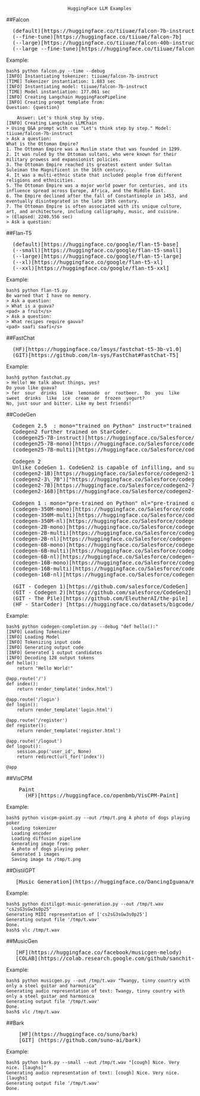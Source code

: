                            HuggingFace LLM Examples

##Falcon 
<pre>
  (default)[https://huggingface.co/tiiuae/falcon-7b-instruct]
  (--fine-tune)[https://huggingface.co/tiiuae/falcon-7b]
  (--large)[https://huggingface.co/tiiuae/falcon-40b-instruct]
  (--large --fine-tune)[https://huggingface.co/tiiuae/falcon-40b]
</pre>
  Example:
```
bash$ python falcon.py --time --debug
[INFO] Instantiating tokenizer: tiiuae/falcon-7b-instruct
[TIME] Tokenizer instantiation: 1.883 sec
[INFO] Instantiating model: tiiuae/falcon-7b-instruct
[TIME] Model instantiation: 177.061 sec
[INFO] Creating Langchain HuggingFacePipeline
[INFO] Creating prompt template from:
Question: {question}

    Answer: Let's think step by step.
[INFO] Creating Langchain LLMChain
> Using Q&A prompt with cue "Let's think step by step." Model: tiiuae/falcon-7b-instruct
> Ask a question:
What is the Ottoman Empire?
1. The Ottoman Empire was a Muslim state that was founded in 1299.
2. It was ruled by the Ottoman sultans, who were known for their military prowess and expansionist policies.
3. The Ottoman Empire reached its greatest extent under Sultan Suleiman the Magnificent in the 16th century.
4. It was a multi-ethnic state that included people from different religions and ethnicities.
5. The Ottoman Empire was a major world power for centuries, and its influence spread across Europe, Africa, and the Middle East.
6. The Empire declined after the fall of Constantinople in 1453, and eventually disintegrated in the late 19th century.
7. The Ottoman Empire is often associated with its unique culture, art, and architecture, including calligraphy, music, and cuisine.
> (Elapsed: 2240.556 sec)
> Ask a question:
```

##Flan-T5 
<pre>
  (default)[https://huggingface.co/google/flan-t5-base]
  (--small)[https://huggingface.co/google/flan-t5-small]
  (--large)[https://huggingface.co/google/flan-t5-large]
  (--xl)[https://huggingface.co/google/flan-t5-xl]
  (--xxl)[https://huggingface.co/google/flan-t5-xxl]
</pre>
  Example:
```
bash$ python flan-t5.py
Be warned that I have no memory.
> Ask a question:
> What is a guava?
<pad> a fruit</s>
> Ask a question:
> What recipes require gauva?
<pad> saafi saafi</s>

```

##FastChat
<pre>
  (HF)[https://huggingface.co/lmsys/fastchat-t5-3b-v1.0]
  (GIT)[https://github.com/lm-sys/FastChat#FastChat-T5]
</pre>
  Example:
```
bash$ python fastchat.py
> Hello! We talk about things, yes?
Do youo like guava?
> fer  sour  drinks  like  lemonade  or  rootbeer.  Do  you  like  sweet  drinks  like  ice  cream  or  frozen  yogurt?
No, just sour and bitter. Like my best friends!

```

##CodeGen
<pre>
  Codegen 2.5  : mono="trained on Python" instruct="trained on instruction data")
  Codegen2 further trained on StarCoder.
  (codegen25-7B-instruct)[https://huggingface.co/Salesforce/codegen25-7B-instruct]
  (codegen25-7B-mono)[https://huggingface.co/Salesforce/codegen25-7B-mono]
  (codegen25-7B-multi)[https://huggingface.co/Salesforce/codegen25-7B-multi]

  Codegen 2   
  Unlike CodeGen 1. CodeGen2 is capable of infilling, and supports more programming languages.
  (codegen2-1B)[https://huggingface.co/Salesforce/codegen2-1B]
  (codegen2-3\_7B")["https://huggingface.co/Salesforce/codegen2-3\_7B]
  (codegen2-7B)[https://huggingface.co/Salesforce/codegen2-7B]
  (codegen2-16B)[https://huggingface.co/Salesforce/codegen2-16B]

  Codegen 1 : mono="pre-trained on Python" nl="pre-trained on The Pile")
  (codegen-350M-mono)[https://huggingface.co/Salesforce/codegen-350M-mono]
  (codegen-350M-multi)[https://huggingface.co/Salesforce/codegen-350M-multi]
  (codegen-350M-nl)[https://huggingface.co/Salesforce/codegen-350M-nl]
  (codegen-2B-mono)[https://huggingface.co/Salesforce/codegen-2B-mono]
  (codegen-2B-multi)[https://huggingface.co/Salesforce/codegen-2B-multi]
  (codegen-2B-nl)[https://huggingface.co/Salesforce/codegen-2B-nl]
  (codegen-6B-mono)[https://huggingface.co/Salesforce/codegen-6B-mono]
  (codegen-6B-multi)[https://huggingface.co/Salesforce/codegen-6B-multi]
  (codegen-6B-nl)[https://huggingface.co/Salesforce/codegen-6B-nl]
  (codegen-16B-mono)[https://huggingface.co/Salesforce/codegen-16B-mono]
  (codegen-16B-multi)[https://huggingface.co/Salesforce/codegen-16B-multi]
  (codegen-16B-nl)[https://huggingface.co/Salesforce/codegen-16B-nl]

  (GIT - Codegen 1)[https://github.com/salesforce/CodeGen]
  (GIT - Codegen 2)[https://github.com/salesforce/CodeGen2]
  (GIT - The Pile)[https://github.com/EleutherAI/the-pile]
  (HF - StarCoder) [https://huggingface.co/datasets/bigcode/starcoderdata]
</pre>
  Example:
```
bash$ python codegen-completion.py --debug "def hello():"
[INFO] Loading Tokenizer
[INFO] Loading Model
[INFO] Tokenizing input code
[INFO] Generating output code
[INFO] Generated 1 output candidates
[INFO] Decoding 128 output tokens
def hello():
    return "Hello World!"

@app.route('/')
def index():
    return render_template('index.html')

@app.route('/login')
def login():
    return render_template('login.html')

@app.route('/register')
def register():
    return render_template('register.html')

@app.route('/logout')
def logout():
    session.pop('user_id', None)
    return redirect(url_for('index'))

@app
```

##VisCPM
<pre>
    Paint
      (HF)[https://huggingface.co/openbmb/VisCPM-Paint]
</pre>
  Example:
```
bash$ python viscpm-paint.py --out /tmp/t.png A photo of dogs playing poker
  Loading tokenizer
  Loading encoder
  Loading diffusion pipeline
  Generating image from:
  A photo of dogs playing poker
  Generated 1 images
  Saving image to /tmp/t.png
```

##DistilGPT
<pre>
   [Music Generation](https://huggingface.co/DancingIguana/music-generation)
</pre>
   Example:
```
bash$ python distilgpt-music-generation.py --out /tmp/t.wav "cs2sG3sGw3s0p25"
Generating MIDI representation of ['cs2sG3sGw3s0p25']
Generating output file '/tmp/t.wav'
Done.
bash$ vlc /tmp/t.wav
```

##MusicGen
<pre>
   [HF](https://huggingface.co/facebook/musicgen-melody)
   [COLAB](https://colab.research.google.com/github/sanchit-gandhi/notebooks/blob/main/MusicGen.ipynb)
</pre>
   Example:
```
bash$ python musicgen.py --out /tmp/t.wav "Twangy, tinny country with only a steel guitar and harmonica"
Generating audio representation of text: Twangy, tinny country with only a steel guitar and harmonica
Generating output file '/tmp/t.wav'
Done.
bash$ vlc /tmp/t.wav
```
##Bark
<pre>
    [HF](https://huggingface.co/suno/bark)
    [GIT] (https://github.com/suno-ai/bark)
</pre>
   Example:
```
bash$ python bark.py --small --out /tmp/t.wav "[cough] Nice. Very nice. [laughs]"      
Generating audio representation of text: [cough] Nice. Very nice. [laughs]
Generating output file '/tmp/t.wav'
Done.
```

